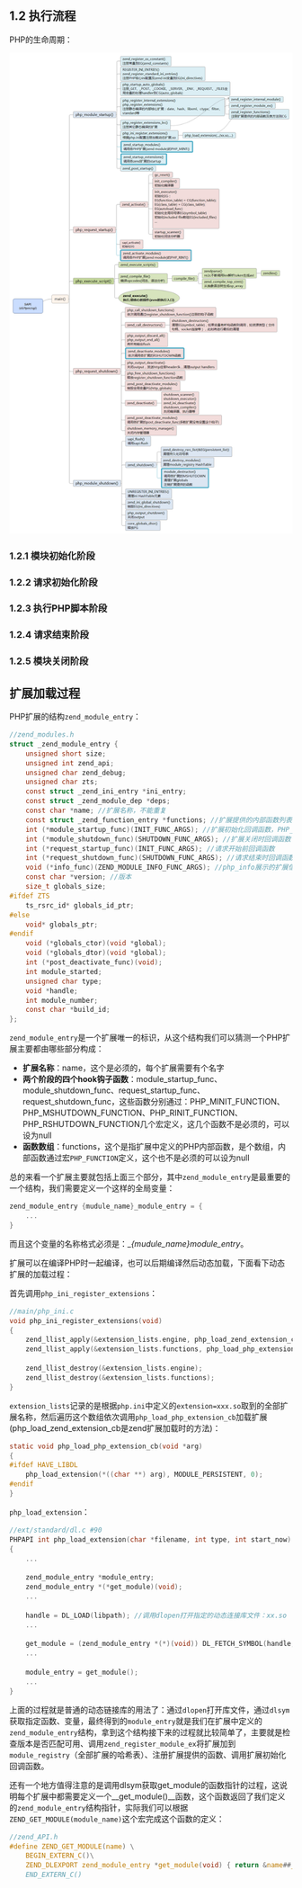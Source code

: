 ## 1.2 执行流程
PHP的生命周期：

![php_process](img/php.png)

### 1.2.1 模块初始化阶段

### 1.2.2 请求初始化阶段

### 1.2.3 执行PHP脚本阶段

### 1.2.4 请求结束阶段

### 1.2.5 模块关闭阶段

## 扩展加载过程

PHP扩展的结构`zend_module_entry`：
```c
//zend_modules.h
struct _zend_module_entry {
    unsigned short size;
    unsigned int zend_api;
    unsigned char zend_debug;
    unsigned char zts;
    const struct _zend_ini_entry *ini_entry;
    const struct _zend_module_dep *deps;
    const char *name; //扩展名称，不能重复
    const struct _zend_function_entry *functions; //扩展提供的内部函数列表
    int (*module_startup_func)(INIT_FUNC_ARGS); //扩展初始化回调函数，PHP_MINIT_FUNCTION或ZEND_MINIT_FUNCTION定义的函数
    int (*module_shutdown_func)(SHUTDOWN_FUNC_ARGS); //扩展关闭时回调函数
    int (*request_startup_func)(INIT_FUNC_ARGS); //请求开始前回调函数
    int (*request_shutdown_func)(SHUTDOWN_FUNC_ARGS); //请求结束时回调函数
    void (*info_func)(ZEND_MODULE_INFO_FUNC_ARGS); //php_info展示的扩展信息处理函数
    const char *version; //版本
    size_t globals_size;
#ifdef ZTS
    ts_rsrc_id* globals_id_ptr;
#else
    void* globals_ptr;
#endif
    void (*globals_ctor)(void *global);
    void (*globals_dtor)(void *global);
    int (*post_deactivate_func)(void);
    int module_started;
    unsigned char type;
    void *handle;
    int module_number;
    const char *build_id;
};
```
`zend_module_entry`是一个扩展唯一的标识，从这个结构我们可以猜测一个PHP扩展主要都由哪些部分构成：
* __扩展名称__：name，这个是必须的，每个扩展需要有个名字
* __两个阶段的四个hook钩子函数__：module_startup_func、module_shutdown_func、request_startup_func、request_shutdown_func，这些函数分别通过：PHP_MINIT_FUNCTION、PHP_MSHUTDOWN_FUNCTION、PHP_RINIT_FUNCTION、PHP_RSHUTDOWN_FUNCTION几个宏定义，这几个函数不是必须的，可以设为null
* __函数数组__：functions，这个是指扩展中定义的PHP内部函数，是个数组，内部函数通过宏`PHP_FUNCTION`定义，这个也不是必须的可以设为null

总的来看一个扩展主要就包括上面三个部分，其中`zend_module_entry`是最重要的一个结构，我们需要定义一个这样的全局变量：
```c
zend_module_entry {mudule_name}_module_entry = {
    ...
}
```
而且这个变量的名称格式必须是：__{mudule_name}_module_entry__。

扩展可以在编译PHP时一起编译，也可以后期编译然后动态加载，下面看下动态扩展的加载过程：

首先调用`php_ini_register_extensions`：
```c
//main/php_ini.c
void php_ini_register_extensions(void)
{
    zend_llist_apply(&extension_lists.engine, php_load_zend_extension_cb);
    zend_llist_apply(&extension_lists.functions, php_load_php_extension_cb);

    zend_llist_destroy(&extension_lists.engine);
    zend_llist_destroy(&extension_lists.functions);
}
```
`extension_lists`记录的是根据`php.ini`中定义的`extension=xxx.so`取到的全部扩展名称，然后遍历这个数组依次调用`php_load_php_extension_cb`加载扩展(php_load_zend_extension_cb是zend扩展加载时的方法)：
```c
static void php_load_php_extension_cb(void *arg)
{
#ifdef HAVE_LIBDL
    php_load_extension(*((char **) arg), MODULE_PERSISTENT, 0);
#endif
}
```
`php_load_extension`：
```c
//ext/standard/dl.c #90
PHPAPI int php_load_extension(char *filename, int type, int start_now)
{
    ...

    zend_module_entry *module_entry;
    zend_module_entry *(*get_module)(void);
    ...

    handle = DL_LOAD(libpath); //调用dlopen打开指定的动态连接库文件：xx.so
    ...

    get_module = (zend_module_entry *(*)(void)) DL_FETCH_SYMBOL(handle, "get_module"); //调用dlsym获取get_module的函数指针
    ...

    module_entry = get_module();
    ...
}
```
上面的过程就是普通的动态链接库的用法了：通过`dlopen`打开库文件，通过`dlsym`获取指定函数、变量，最终得到的`module_entry`就是我们在扩展中定义的`zend_module_entry`结构，拿到这个结构接下来的过程就比较简单了，主要就是检查版本是否匹配可用、调用`zend_register_module_ex`将扩展加到`module_registry`（全部扩展的哈希表）、注册扩展提供的函数、调用扩展初始化回调函数。

还有一个地方值得注意的是调用dlsym获取get_module的函数指针的过程，这说明每个扩展中都需要定义一个__get_module()__函数，这个函数返回了我们定义的`zend_module_entry`结构指针，实际我们可以根据`ZEND_GET_MODULE(module_name)`这个宏完成这个函数的定义：
```c
//zend_API.h
#define ZEND_GET_MODULE(name) \
    BEGIN_EXTERN_C()\
    ZEND_DLEXPORT zend_module_entry *get_module(void) { return &name##_module_entry; //这个就是我们定义的扩展结构的全局变量 }\
    END_EXTERN_C()
```

